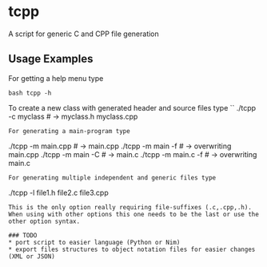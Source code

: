 # tcpp
A script for generic C and CPP file generation

## Usage Examples

For getting a help menu type
```
bash tcpp -h
```
To create a new class with generated header and source files type
``
./tcpp -c myclass       # -> myclass.h myclass.cpp
```
For generating a main-program type
```
./tcpp -m main.cpp      # -> main.cpp
./tcpp -m main -f       # -> overwriting main.cpp
./tcpp -m main -C       # -> main.c
./tcpp -m main.c -f     # -> overwriting main.c
```
For generating multiple independent and generic files type
```
./tcpp -l file1.h file2.c file3.cpp
```
This is the only option really requiring file-suffixes (.c,.cpp,.h).
When using with other options this one needs to be the last or use the other option syntax.

### TODO
* port script to easier language (Python or Nim)
* export files structures to object notation files for easier changes (XML or JSON)
